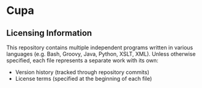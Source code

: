# Cupa

## Licensing Information

This repository contains multiple independent programs written in various languages (e.g. Bash, Groovy, Java, Python, XSLT, XML).
Unless otherwise specified, each file represents a separate work with its own:

- Version history (tracked through repository commits)
- License terms (specified at the beginning of each file)
